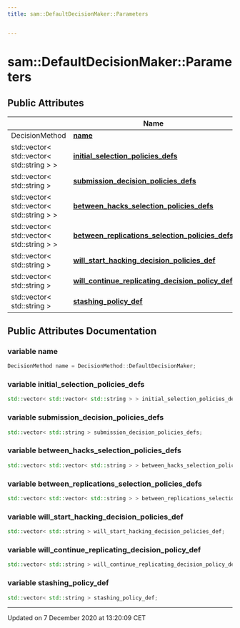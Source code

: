 ```yaml
---
title: sam::DefaultDecisionMaker::Parameters


---
```


# sam::DefaultDecisionMaker::Parameters





















## Public Attributes

|                | Name           |
| -------------- | -------------- |
| DecisionMethod | **[name](/doxygen/Classes/structsam_1_1_default_decision_maker_1_1_parameters/#variable-name)**  |
| std::vector< std::vector< std::string > > | **[initial_selection_policies_defs](/doxygen/Classes/structsam_1_1_default_decision_maker_1_1_parameters/#variable-initial_selection_policies_defs)**  |
| std::vector< std::string > | **[submission_decision_policies_defs](/doxygen/Classes/structsam_1_1_default_decision_maker_1_1_parameters/#variable-submission_decision_policies_defs)**  |
| std::vector< std::vector< std::string > > | **[between_hacks_selection_policies_defs](/doxygen/Classes/structsam_1_1_default_decision_maker_1_1_parameters/#variable-between_hacks_selection_policies_defs)**  |
| std::vector< std::vector< std::string > > | **[between_replications_selection_policies_defs](/doxygen/Classes/structsam_1_1_default_decision_maker_1_1_parameters/#variable-between_replications_selection_policies_defs)**  |
| std::vector< std::string > | **[will_start_hacking_decision_policies_def](/doxygen/Classes/structsam_1_1_default_decision_maker_1_1_parameters/#variable-will_start_hacking_decision_policies_def)**  |
| std::vector< std::string > | **[will_continue_replicating_decision_policy_def](/doxygen/Classes/structsam_1_1_default_decision_maker_1_1_parameters/#variable-will_continue_replicating_decision_policy_def)**  |
| std::vector< std::string > | **[stashing_policy_def](/doxygen/Classes/structsam_1_1_default_decision_maker_1_1_parameters/#variable-stashing_policy_def)**  |
















## Public Attributes Documentation

### variable name

```cpp
DecisionMethod name = DecisionMethod::DefaultDecisionMaker;
```





























### variable initial_selection_policies_defs

```cpp
std::vector< std::vector< std::string > > initial_selection_policies_defs;
```





























### variable submission_decision_policies_defs

```cpp
std::vector< std::string > submission_decision_policies_defs;
```





























### variable between_hacks_selection_policies_defs

```cpp
std::vector< std::vector< std::string > > between_hacks_selection_policies_defs;
```





























### variable between_replications_selection_policies_defs

```cpp
std::vector< std::vector< std::string > > between_replications_selection_policies_defs;
```





























### variable will_start_hacking_decision_policies_def

```cpp
std::vector< std::string > will_start_hacking_decision_policies_def;
```





























### variable will_continue_replicating_decision_policy_def

```cpp
std::vector< std::string > will_continue_replicating_decision_policy_def;
```





























### variable stashing_policy_def

```cpp
std::vector< std::string > stashing_policy_def;
```

































-------------------------------

Updated on  7 December 2020 at 13:20:09 CET